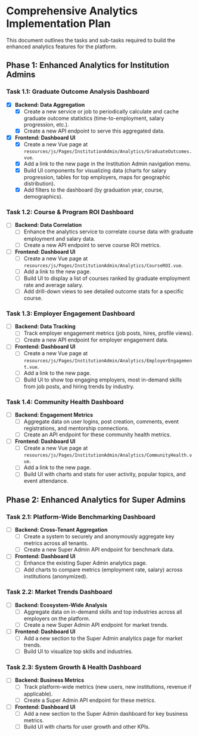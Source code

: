 # Comprehensive Analytics Implementation Plan

This document outlines the tasks and sub-tasks required to build the enhanced analytics features for the platform.

## Phase 1: Enhanced Analytics for Institution Admins

### Task 1.1: Graduate Outcome Analysis Dashboard
- [x] **Backend: Data Aggregation**
  - [x] Create a new service or job to periodically calculate and cache graduate outcome statistics (time-to-employment, salary progression, etc.).
  - [x] Create a new API endpoint to serve this aggregated data.
- [x] **Frontend: Dashboard UI**
  - [x] Create a new Vue page at `resources/js/Pages/InstitutionAdmin/Analytics/GraduateOutcomes.vue`.
  - [x] Add a link to the new page in the Institution Admin navigation menu.
  - [x] Build UI components for visualizing data (charts for salary progression, tables for top employers, maps for geographic distribution).
  - [x] Add filters to the dashboard (by graduation year, course, demographics).

### Task 1.2: Course & Program ROI Dashboard
- [ ] **Backend: Data Correlation**
  - [ ] Enhance the analytics service to correlate course data with graduate employment and salary data.
  - [ ] Create a new API endpoint to serve course ROI metrics.
- [ ] **Frontend: Dashboard UI**
  - [ ] Create a new Vue page at `resources/js/Pages/InstitutionAdmin/Analytics/CourseROI.vue`.
  - [ ] Add a link to the new page.
  - [ ] Build UI to display a list of courses ranked by graduate employment rate and average salary.
  - [ ] Add drill-down views to see detailed outcome stats for a specific course.

### Task 1.3: Employer Engagement Dashboard
- [ ] **Backend: Data Tracking**
  - [ ] Track employer engagement metrics (job posts, hires, profile views).
  - [ ] Create a new API endpoint for employer engagement data.
- [ ] **Frontend: Dashboard UI**
  - [ ] Create a new Vue page at `resources/js/Pages/InstitutionAdmin/Analytics/EmployerEngagement.vue`.
  - [ ] Add a link to the new page.
  - [ ] Build UI to show top engaging employers, most in-demand skills from job posts, and hiring trends by industry.

### Task 1.4: Community Health Dashboard
- [ ] **Backend: Engagement Metrics**
  - [ ] Aggregate data on user logins, post creation, comments, event registrations, and mentorship connections.
  - [ ] Create an API endpoint for these community health metrics.
- [ ] **Frontend: Dashboard UI**
  - [ ] Create a new Vue page at `resources/js/Pages/InstitutionAdmin/Analytics/CommunityHealth.vue`.
  - [ ] Add a link to the new page.
  - [ ] Build UI with charts and stats for user activity, popular topics, and event attendance.

## Phase 2: Enhanced Analytics for Super Admins

### Task 2.1: Platform-Wide Benchmarking Dashboard
- [ ] **Backend: Cross-Tenant Aggregation**
  - [ ] Create a system to securely and anonymously aggregate key metrics across all tenants.
  - [ ] Create a new Super Admin API endpoint for benchmark data.
- [ ] **Frontend: Dashboard UI**
  - [ ] Enhance the existing Super Admin analytics page.
  - [ ] Add charts to compare metrics (employment rate, salary) across institutions (anonymized).

### Task 2.2: Market Trends Dashboard
- [ ] **Backend: Ecosystem-Wide Analysis**
  - [ ] Aggregate data on in-demand skills and top industries across all employers on the platform.
  - [ ] Create a new Super Admin API endpoint for market trends.
- [ ] **Frontend: Dashboard UI**
  - [ ] Add a new section to the Super Admin analytics page for market trends.
  - [ ] Build UI to visualize top skills and industries.

### Task 2.3: System Growth & Health Dashboard
- [ ] **Backend: Business Metrics**
  - [ ] Track platform-wide metrics (new users, new institutions, revenue if applicable).
  - [ ] Create a Super Admin API endpoint for these metrics.
- [ ] **Frontend: Dashboard UI**
  - [ ] Add a new section to the Super Admin dashboard for key business metrics.
  - [ ] Build UI with charts for user growth and other KPIs.
